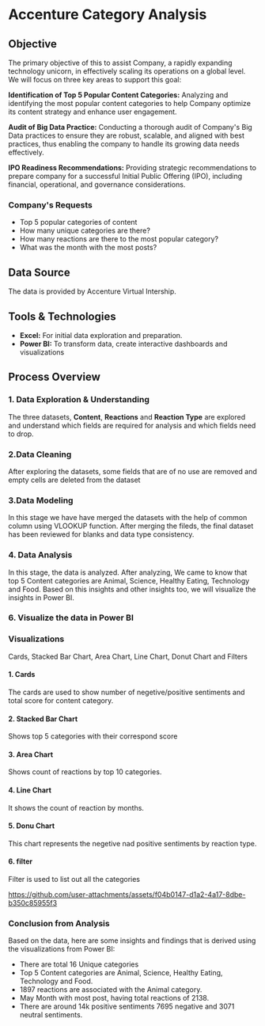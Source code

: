 # Accenture Category Analysis

## Objective
The primary objective of this to assist Company, a rapidly expanding technology unicorn, in effectively scaling its operations on a global level. We will focus on three key areas to support this goal:

**Identification of Top 5 Popular Content Categories:** Analyzing and identifying the most popular content categories to help Company optimize its content strategy and enhance user engagement.

**Audit of Big Data Practice:** Conducting a thorough audit of Company's Big Data practices to ensure they are robust, scalable, and aligned with best practices, thus enabling the company to handle its growing data needs effectively.

**IPO Readiness Recommendations:** Providing strategic recommendations to prepare company for a successful Initial Public Offering (IPO), including financial, operational, and governance considerations.

### Company's Requests
- Top 5 popular categories of content
- How many unique categories are there?
- How many reactions are there to the most popular category?
- What was the month with the most posts?

## Data Source
The data is provided by Accenture Virtual Intership.

## Tools & Technologies
- **Excel:** For initial data exploration and preparation.
- **Power BI:** To transform data, create interactive dashboards and visualizations

## Process Overview 
### 1. Data Exploration & Understanding
The three datasets, **Content**, **Reactions** and **Reaction Type** are explored and understand which fields are required for analysis and which fields need to drop.


### 2.Data Cleaning
After exploring the datasets, some fields that are of no use are removed and empty cells are deleted from the dataset


### 3.Data Modeling
In this stage we have have merged the datasets with the help of common column using VLOOKUP function. After merging the fileds, the final dataset has been reviewed for blanks and data type consistency.

### 4. Data Analysis
In this stage, the data is analyzed. After analyzing, We came to know that top 5 Content categories are Animal, Science, Healthy Eating, Technology and Food.
Based on this insights and other insights too, we will visualize the insights in Power BI.


### 6. Visualize the data in Power BI

### Visualizations

Cards, Stacked Bar Chart, Area Chart, Line Chart, Donut Chart and Filters

#### 1. Cards

The cards are used to show number of negetive/positive sentiments and total score for content category.

#### 2. Stacked Bar Chart

Shows top 5 categories with their correspond score

#### 3. Area Chart

Shows count of reactions by top 10 categories.

#### 4. Line Chart

It shows the count of reaction by months.

#### 5. Donu Chart

This chart represents the negetive nad positive sentiments by reaction type.

#### 6. filter

Filter is used to list out all the categories

https://github.com/user-attachments/assets/f04b0147-d1a2-4a17-8dbe-b350c85955f3

### Conclusion from Analysis
Based on the data, here are some insights and findings that is derived using the visualizations from Power BI:

- There are total 16 Unique categories
- Top 5 Content categories are Animal, Science, Healthy Eating, Technology and Food.
- 1897 reactions are associated with the Animal category.
- May Month with most post, having total reactions of 2138.
- There are around 14k positive sentiments 7695 negative and 3071 neutral sentiments.
